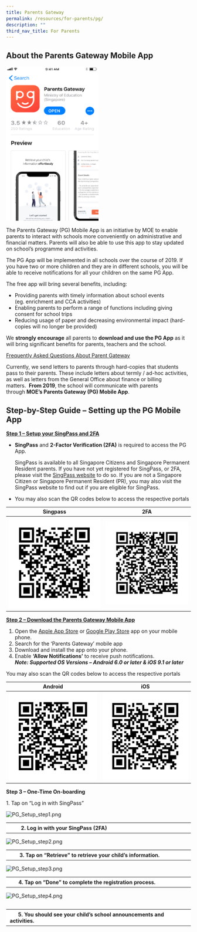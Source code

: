 ```yaml
---
title: Parents Gateway
permalink: /resources/for-parents/pg/
description: ""
third_nav_title: For Parents
---
```

About the Parents Gateway Mobile App
------------------------------------

<style>  
img {  
  display: block;  
  margin-left: auto;  
  margin-right: auto;  
}  
</style>  
<body><img src="/images/PG%20Gateway%20App%20Screenshot.png" alt="Parents Gateway Mobile App" style="width:50%;">  
  
</body>

The Parents Gateway (PG) Mobile App is an initiative by MOE to enable parents to interact with schools more conveniently on administrative and financial matters. Parents will also be able to use this app to stay updated on school’s programme and activities.

The PG App will be implemented in all schools over the course of 2019. If you have two or more children and they are in different schools, you will be able to receive notifications for all your children on the same PG App.

The free app will bring several benefits, including:

*   Providing parents with timely information about school events  
    (eg. enrichment and CCA activities)
*   Enabling parents to perform a range of functions including giving consent for school trips
*   Reducing usage of paper and decreasing environmental impact (hard-copies will no longer be provided)

We **strongly encourage** all parents to **download and use the PG App** as it will bring significant benefits for parents, teachers and the school.

[Frequently Asked Questions About Parent Gateway](/files/8a-PG-FAQs-for-Parents-31112018-For-Circulation.pdf)

Currently, we send letters to parents through hard-copies that students pass to their parents. These include letters about termly / ad-hoc activities, as well as letters from the General Office about finance or billing matters.  **From 2019**, the school will communicate with parents through **MOE’s Parents Gateway (PG) Mobile App**.

Step-by-Step Guide – Setting up the PG Mobile App
-------------------------------------------------

**<u>Step 1 – Setup your SingPass and 2FA</u>** 

*   **SingPass** and **2-Factor Verification (2FA)** is required to access the PG App.
    
    SingPass is available to all Singapore Citizens and Singapore Permanent Resident parents. If you have not yet registered for SingPass, or 2FA, please visit the [SingPass website](https://www.singpass.gov.sg/) to do so. If you are not a Singapore Citizen or Singapore Permanent Resident (PR), you may also visit the SingPass website to find out if you are eligible for SingPass.
    

*   You may also scan the QR codes below to access the respective portals

| Singpass | 2FA |
| --- | --- |
| ![Singpass registration](/images/Singpass%20registration.png) | ![2FA Activation](/images/tn%202FA%20Activation_png2.jpg) |

**<u>Step 2 – Download the Parents Gateway Mobile App</u>**

1.  Open the [Apple App Store](https://itunes.apple.com/sg/app/parents-gateway/id1267198708?mt=8) or [Google Play Store](https://play.google.com/store/apps/details?id=com.moe.pgp&hl=en_SG) app on your mobile phone.
2.  Search for the ‘Parents Gateway’ mobile app
3.  Download and install the app onto your phone.
4.  Enable **‘Allow Notifications’** to receive push notifications.  
    _**Note: Supported OS Versions – Android 6.0 or later & iOS 9.1 or later**_

You may also scan the QR codes below to access the respective portals

| Android | iOS |
| --- | --- |
| ![QR Code PG Android](/images/QR%20Code%20PG%20Android.png) | ![QR Code PG IOS](/images/QR%20Code%20PG%20IOS.png) |

**Step 3 – One-Time On-boarding**


1\. Tap on “Log in with SingPass”



![PG_Setup_step1.png](https://bowensec.moe.edu.sg/qql/slot/u181/Essential%20Information/Portals/Parent%20Gateway/.tn.PG_Setup_step1.png.2.jpg)

<table class="ive_eobj_left iveo_table ives_tab_simple" style="box-sizing: inherit; border-collapse: collapse; border-spacing: 0px; max-width: 100%; width: 672px;"><tbody style="box-sizing: inherit;"><tr style="box-sizing: inherit; background: rgb(255, 255, 255);"><td style="box-sizing: inherit; padding: 5px 10px; width: 10px; text-align: center;"></td><td style="box-sizing: inherit; padding: 5px 10px; width: 660px; text-align: left;"><strong style="box-sizing: inherit; font-weight: bold;">&nbsp;2. Log in with your SingPass (2FA)</strong></td></tr></tbody></table>

![PG_Setup_step2.png](https://bowensec.moe.edu.sg/qql/slot/u181/Essential%20Information/Portals/Parent%20Gateway/.tn.PG_Setup_step2.png.2.jpg)

<table class="ive_eobj_left iveo_table ives_tab_simple" style="box-sizing: inherit; border-collapse: collapse; border-spacing: 0px; max-width: 100%; width: 672px;"><tbody style="box-sizing: inherit;"><tr style="box-sizing: inherit; background: rgb(255, 255, 255);"><td style="box-sizing: inherit; padding: 5px 10px; width: 10px; text-align: left;"></td><td style="box-sizing: inherit; padding: 5px 10px; width: 666px; text-align: left;"><strong style="box-sizing: inherit; font-weight: bold;">3. Tap on “Retrieve” to retrieve your child’s information.</strong></td></tr></tbody></table>

![PG_Setup_step3.png](https://bowensec.moe.edu.sg/qql/slot/u181/Essential%20Information/Portals/Parent%20Gateway/.tn.PG_Setup_step3.png.2.jpg)

<table class="ive_eobj_left iveo_table ives_tab_simple" style="box-sizing: inherit; border-collapse: collapse; border-spacing: 0px; max-width: 100%; width: 512px;"><tbody style="box-sizing: inherit;"><tr style="box-sizing: inherit; background: rgb(255, 255, 255);"><td style="box-sizing: inherit; padding: 5px 10px; width: 4px; text-align: left;"></td><td style="box-sizing: inherit; padding: 5px 10px; width: 496px; text-align: left;"><strong style="box-sizing: inherit; font-weight: bold;">4. Tap on “Done” to complete the registration process.</strong></td></tr></tbody></table>

![PG_Setup_step4.png](https://bowensec.moe.edu.sg/qql/slot/u181/Essential%20Information/Portals/Parent%20Gateway/.tn.PG_Setup_step4.png.2.jpg)

<table class="ive_eobj_left iveo_table ives_tab_simple alignleft" style="box-sizing: inherit; border-collapse: collapse; border-spacing: 0px; max-width: 100%; float: left; margin-right: 10px; width: 661px;"><tbody style="box-sizing: inherit;"><tr style="box-sizing: inherit; background: rgb(255, 255, 255);"><td style="box-sizing: inherit; padding: 5px 10px; width: 657px;"><strong style="box-sizing: inherit; font-weight: bold;">&nbsp; &nbsp; &nbsp; 5. You should see your child’s school announcements and activities.</strong></td></tr></tbody></table>